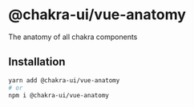 # @chakra-ui/vue-anatomy

The anatomy of all chakra components

## Installation

```sh
yarn add @chakra-ui/vue-anatomy
# or
npm i @chakra-ui/vue-anatomy
```